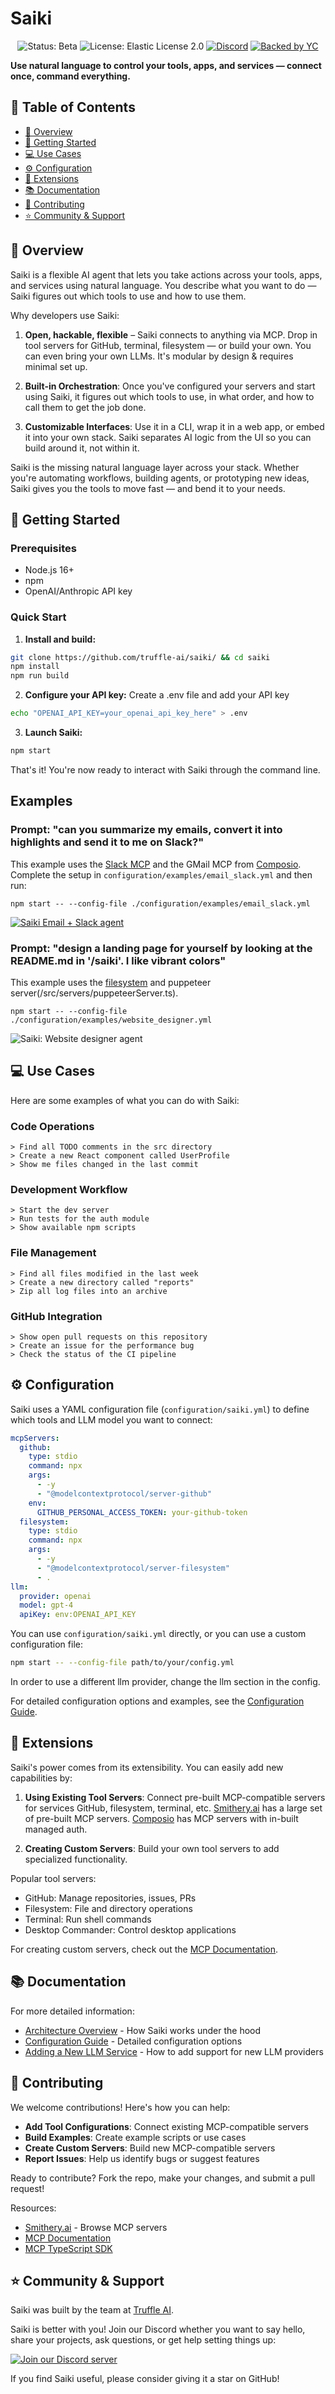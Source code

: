 # Saiki

<p align="center">
  <img src="https://img.shields.io/badge/Status-Beta-yellow" alt="Status: Beta">
  <img src="https://img.shields.io/badge/License-Elastic%202.0-blue.svg" alt="License: Elastic License 2.0">
  <a href="https://discord.gg/GwxwQs8CN5"><img src="https://img.shields.io/badge/Discord-Join%20Chat-7289da?logo=discord&logoColor=white&style=flat" alt="Discord"></a>
  <a href="https://trytruffle.ai"><img src="https://img.shields.io/badge/Backed_by-Y_Combinator-orange" alt="Backed by YC"></a>
</p>

**Use natural language to control your tools, apps, and services — connect once, command everything.**

## 📑 Table of Contents
- [🌟 Overview](#overview)
- [🚀 Getting Started](#getting-started)
- [💻 Use Cases](#use-cases)
- [⚙️ Configuration](#configuration)
- [🔌 Extensions](#extensions)
- [📚 Documentation](#documentation)
- [🤝 Contributing](#contributing)
- [⭐ Community & Support](#community--support)

## 🌟 Overview

Saiki is a flexible AI agent that lets you take actions across your tools, apps, and services using natural language. You describe what you want to do — Saiki figures out which tools to use and how to use them.

Why developers use Saiki:

1. **Open, hackable, flexible** – Saiki connects to anything via MCP. Drop in tool servers for GitHub, terminal, filesystem — or build your own. You can even bring your own LLMs. It's modular by design & requires minimal set up.

2. **Built-in Orchestration**: Once you've configured your servers and start using Saiki, it figures out which tools to use, in what order, and how to call them to get the job done.
   
3. **Customizable Interfaces**: Use it in a CLI, wrap it in a web app, or embed it into your own stack. Saiki separates AI logic from the UI so you can build around it, not within it.

Saiki is the missing natural language layer across your stack. Whether you're automating workflows, building agents, or prototyping new ideas, Saiki gives you the tools to move fast — and bend it to your needs.

## 🚀 Getting Started

### Prerequisites
- Node.js 16+
- npm
- OpenAI/Anthropic API key

### Quick Start

1. **Install and build:**
```bash
git clone https://github.com/truffle-ai/saiki/ && cd saiki
npm install
npm run build
```

2. **Configure your API key:**
Create a .env file and add your API key
```bash
echo "OPENAI_API_KEY=your_openai_api_key_here" > .env
```

3. **Launch Saiki:**
```bash
npm start
```

That's it! You're now ready to interact with Saiki through the command line.

## Examples

### Prompt: "can you summarize my emails, convert it into highlights and send it to me on Slack?"

This example uses the [Slack MCP](https://github.com/smithery-ai/reference-servers/tree/main/src/slack) and the GMail MCP from [Composio](https://mcp.composio.dev/). Complete the setup in `configuration/examples/email_slack.yml` and then run:

```
npm start -- --config-file ./configuration/examples/email_slack.yml
```

[![Saiki Email + Slack agent](assets/email_slack_demo.gif)](https://youtu.be/a1TV7xTiC4g)

### Prompt: "design a landing page for yourself by looking at the README.md in '/saiki'. I like vibrant colors"

This example uses the [filesystem](https://github.com/smithery-ai/reference-servers/tree/main/src/filesystem) and puppeteer server(/src/servers/puppeteerServer.ts). 

```
npm start -- --config-file ./configuration/examples/website_designer.yml
```

![Saiki: Website designer agent](assets/website_demo.gif)


## 💻 Use Cases

Here are some examples of what you can do with Saiki:

### Code Operations
```
> Find all TODO comments in the src directory
> Create a new React component called UserProfile
> Show me files changed in the last commit
```

### Development Workflow
```
> Start the dev server
> Run tests for the auth module
> Show available npm scripts
```

### File Management
```
> Find all files modified in the last week
> Create a new directory called "reports"
> Zip all log files into an archive
```

### GitHub Integration
```
> Show open pull requests on this repository
> Create an issue for the performance bug
> Check the status of the CI pipeline
```

## ⚙️ Configuration

Saiki uses a YAML configuration file (`configuration/saiki.yml`) to define which tools and LLM model you want to connect:

```yaml
mcpServers:
  github:
    type: stdio
    command: npx
    args:
      - -y
      - "@modelcontextprotocol/server-github"
    env:
      GITHUB_PERSONAL_ACCESS_TOKEN: your-github-token
  filesystem:
    type: stdio
    command: npx
    args:
      - -y
      - "@modelcontextprotocol/server-filesystem"
      - .
llm:
  provider: openai
  model: gpt-4
  apiKey: env:OPENAI_API_KEY
```

You can use `configuration/saiki.yml` directly, or you can use a custom configuration file:
```bash
npm start -- --config-file path/to/your/config.yml
```

In order to use a different llm provider, change the llm section in the config.

For detailed configuration options and examples, see the [Configuration Guide](./configuration/README.md).

## 🔌 Extensions

Saiki's power comes from its extensibility. You can easily add new capabilities by:

1. **Using Existing Tool Servers**: Connect pre-built MCP-compatible servers for services GitHub, filesystem, terminal, etc. [Smithery.ai](https://smithery.ai/) has a large set of pre-built MCP servers. [Composio](https://mcp.composio.dev/) has MCP servers with in-built managed auth.

2. **Creating Custom Servers**: Build your own tool servers to add specialized functionality.

Popular tool servers:
- GitHub: Manage repositories, issues, PRs
- Filesystem: File and directory operations
- Terminal: Run shell commands
- Desktop Commander: Control desktop applications

For creating custom servers, check out the [MCP Documentation](https://modelcontextprotocol.io/introduction).

## 📚 Documentation

For more detailed information:

- [Architecture Overview](./docs/architecture.md) - How Saiki works under the hood
- [Configuration Guide](./configuration/README.md) - Detailed configuration options
- [Adding a New LLM Service](./src/ai/llm/README.md) - How to add support for new LLM providers

## 🤝 Contributing

We welcome contributions! Here's how you can help:

- **Add Tool Configurations**: Connect existing MCP-compatible servers
- **Build Examples**: Create example scripts or use cases
- **Create Custom Servers**: Build new MCP-compatible servers
- **Report Issues**: Help us identify bugs or suggest features

Ready to contribute? Fork the repo, make your changes, and submit a pull request!

Resources:
- [Smithery.ai](https://smithery.ai/) - Browse MCP servers
- [MCP Documentation](https://modelcontextprotocol.io/introduction)
- [MCP TypeScript SDK](https://github.com/modelcontextprotocol/typescript-sdk)

## ⭐ Community & Support

Saiki was built by the team at [Truffle AI](https://trytruffle.ai).

Saiki is better with you! Join our Discord whether you want to say hello, share your projects, ask questions, or get help setting things up:

[![Join our Discord server](https://img.shields.io/badge/Discord-Join%20Chat-7289da?logo=discord&logoColor=white&style=flat)](https://discord.gg/GwxwQs8CN5)

If you find Saiki useful, please consider giving it a star on GitHub! 


